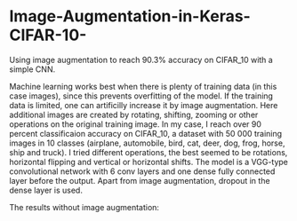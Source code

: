 # Image-Augmentation-in-Keras-CIFAR-10-
Using image augmentation to reach 90.3% accuracy on CIFAR_10 with a simple CNN. 

Machine learning works best when there is plenty of training data (in this case images), since this prevents overfitting of the model. If the training data is limited, one can artificilly increase it by image augmentation. Here additional images are created by rotating, shifting, zooming or other operations on the original training image.
In my case, I reach over 90 percent classificaion accuracy on CIFAR_10, a dataset with 50 000 training images in 10 classes (airplane, automobile, bird, cat, deer, dog, frog, horse, ship and truck). I tried different operations, the best seemed to be rotations, horizontal flipping and vertical or horizontal shifts.
The model is a VGG-type convolutional network with 6 conv layers and one dense fully connected layer before the output. Apart from image augmentation, dropout in the dense layer is used. 

The results without image augmentation:








